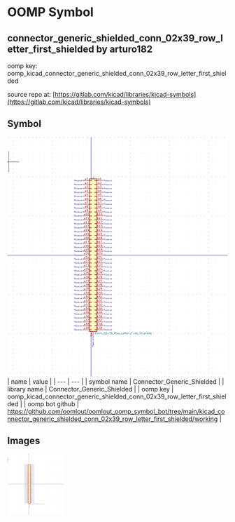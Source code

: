 # OOMP Symbol  
## connector_generic_shielded_conn_02x39_row_letter_first_shielded  by arturo182  
  
oomp key: oomp_kicad_connector_generic_shielded_conn_02x39_row_letter_first_shielded  
  
source repo at: [https://gitlab.com/kicad/libraries/kicad-symbols](https://gitlab.com/kicad/libraries/kicad-symbols)  
## Symbol  
  
[![working.png](working_600.png)](working.png)  
| name | value | 
| --- | --- | 
| symbol name | Connector_Generic_Shielded | 
| library name | Connector_Generic_Shielded | 
| oomp key | oomp_kicad_connector_generic_shielded_conn_02x39_row_letter_first_shielded | 
| oomp bot github | https://github.com/oomlout/oomlout_oomp_symbol_bot/tree/main/kicad_connector_generic_shielded_conn_02x39_row_letter_first_shielded/working | 
## Images  
  
[![working.png](working_140.png)](working.png)  
